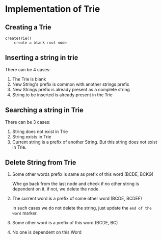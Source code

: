 # Implementation of Trie

## Creating a Trie

```
createTrie()
    create a blank root node
```

## Inserting a string in trie

There can be 4 cases:
1. The Trie is blank
2. New String's prefix is common with another strings prefix
3. New Strings prefix is already present as a complete string
4. String to be inserted is already present in the Trie

## Searching a string in Trie

There can be 3 cases:
1. String does not exist in Trie
2. String exists in Trie
3. Current string is a prefix of another String. But this string does not exist in Trie.

## Delete String from Trie

1. Some other words prefix is same as prefix of this word (BCDE, BCKG)

    Whe go back from the last node and check if no other string is dependent on it, if not, we delete the node.

2. The current word is a prefix of some other word (BCDE, BCDEF)

    In such cases we do not delete the string, just update the `end of the word` marker.

3. Some other word is a prefix of this word (BCDE, BC)
4. No one is dependent on this Word